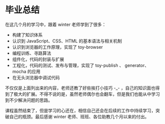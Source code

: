 # 毕业总结

在这几个月的学习中，跟着 winter 老师学到了很多：

- 构建了知识体系
- 认识到 JavaScript、CSS、HTML 的基本语法与相关机制
- 认识到浏览器的工作原理，实现了 toy-browser
- 编程训练、寻路算法
- 组件化，代码的封装与扩展
- 工程化，代码的测试、发布与管理，实现了 toy-publish 、 generator、mocha 的应用
- 在无头浏览器中调试代码

不仅仅是上面列出来的内容，老师还教了好些挨打小技巧 -\_- ，自己的知识面也得到了极大的扩展。不得不说的是，虽然老师偶尔也会翻车，但是我们也能从中学习到不少解决问题的思路。

课程虽然结束了，但是学习的心还在，相信自己还会在后续的工作中持续学习，突破自己的瓶颈。最后感谢 winter 老师、班班、各位助教几个月以来的付出。

